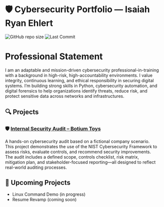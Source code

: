 # 🛡️ Cybersecurity Portfolio — Isaiah Ryan Ehlert

![GitHub repo size](https://img.shields.io/github/repo-size/isaiahehlert/Portfolio)
![Last Commit](https://img.shields.io/github/last-commit/isaiahehlert/Portfolio)

# Professional Statement

I am an adaptable and mission-driven cybersecurity professional-in-training with a background in high-risk, high-accountability environments. I value integrity, continuous learning, and ethical responsibility in securing digital systems. I’m building strong skills in Python, cybersecurity automation, and digital forensics to help organizations identify threats, reduce risk, and protect sensitive data across networks and infrastructures.

## 🔍 Projects

### 🛡️ [Internal Security Audit – Botium Toys](projects/botium-audit/)
A hands-on cybersecurity audit based on a fictional company scenario. This project demonstrates the use of the NIST Cybersecurity Framework to assess risks, evaluate controls, and recommend security improvements. The audit includes a defined scope, controls checklist, risk matrix, mitigation plan, and stakeholder-focused reporting—all designed to reflect real-world auditing processes.

## 🔧 Upcoming Projects
- Linux Command Demo (in progress)
- Resume Revamp (coming soon)
